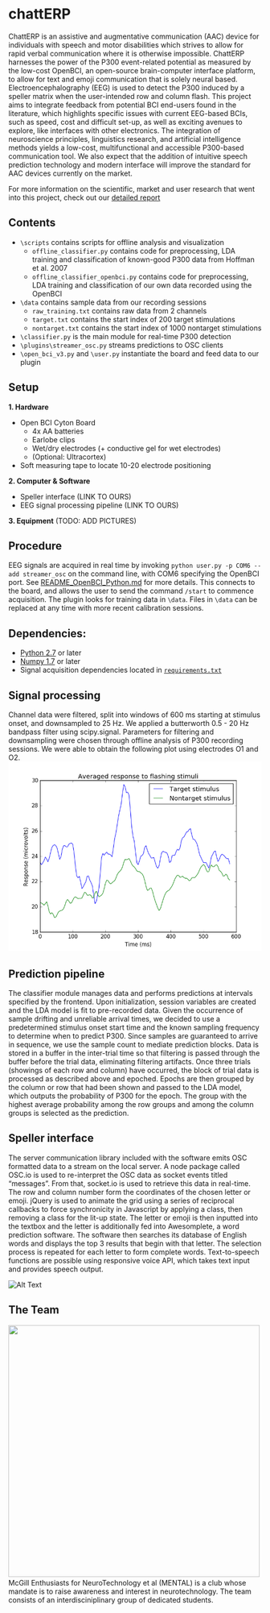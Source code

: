 
# chattERP

ChattERP is an assistive and augmentative communication (AAC) device for individuals with speech and motor disabilities which strives to allow for rapid verbal communication where it is otherwise impossible. ChattERP harnesses the power of the P300 event-related potential as measured by the low-cost OpenBCI, an open-source brain-computer interface platform, to allow for text and emoji communication that is solely neural based. Electroencephalography (EEG) is used to detect the P300 induced by a speller matrix when the user-intended row and column flash. This project aims to integrate feedback from potential BCI end-users found in the literature, which highlights specific issues with current EEG-based BCIs, such as speed, cost and difficult set-up, as well as exciting avenues to explore, like interfaces with other electronics. The integration of neuroscience principles, linguistics research, and artificial intelligence methods yields a low-cost, multifunctional and accessible P300-based communication tool. We also expect that the addition of intuitive speech prediction technology and modern interface will improve the standard for AAC devices currently on the market.

For more information on the scientific, market and user research that went into this project, check out our [detailed report](https://github.com/io0/NeuroTechX-McGill-Backend/blob/master/ResearchReport.md)

## Contents
- `\scripts` contains scripts for offline analysis and visualization
	- `offline_classifier.py` contains code for preprocessing, LDA training and classification of known-good P300 data from Hoffman et al. 2007
	- `offline_classifier_openbci.py` contains code for preprocessing, LDA training and classification of our own data recorded using the OpenBCI
- `\data` contains sample data from our recording sessions
	- `raw_training.txt` contains raw data from 2 channels
	- `target.txt` contains the start index of 200 target stimulations
	- `nontarget.txt` contains the start index of 1000 nontarget stimulations
- `\classifier.py` is the main module for real-time P300 detection
- `\plugins\streamer_osc.py` streams predictions to OSC clients
- `\open_bci_v3.py` and `\user.py` instantiate the board and feed data to our plugin

## Setup
**1. Hardware**
   - Open BCI Cyton Board
      - 4x AA batteries 
      - Earlobe clips    
      - Wet/dry electrodes (+ conductive gel for wet electrodes)   
      - (Optional: Ultracortex)   
   - Soft measuring tape to locate 10-20 electrode positioning

**2. Computer & Software**
   - Speller interface (LINK TO OURS)
   - EEG signal processing pipeline (LINK TO OURS)
   
**3. Equipment**
(TODO: ADD PICTURES)

## Procedure
EEG signals are acquired in real time by invoking `python user.py -p COM6 --add streamer_osc` on the command line, with COM6 specifying the OpenBCI port. See [README_OpenBCI_Python.md](https://github.com/io0/NeuroTechX-McGill/blob/master/README_OpenBCI_Python.md) for more details. This connects to the board, and allows the user to send the command `/start` to commence acquisition.
The plugin looks for training data in `\data`. Files in `\data` can be replaced at any time with more recent calibration sessions.

## Dependencies:

* [Python 2.7](https://www.python.org/download/releases/2.7/) or later
* [Numpy 1.7](http://www.numpy.org/) or later
* Signal acquisition dependencies located in [`requirements.txt`](https://github.com/io0/NeuroTechX-McGill/blob/master/requirements.txt)
## Signal processing
Channel data were filtered, split into windows of 600 ms starting at stimulus onset, and downsampled to 25 Hz. We applied a butterworth 0.5 - 20 Hz bandpass filter using scipy.signal.
Parameters for filtering and downsampling were chosen through offline analysis of P300 recording sessions. We were able to obtain the following plot using electrodes O1 and O2.
![Response plot](/figures/avg_response.png)

## Prediction pipeline
The classifier module manages data and performs predictions at intervals specified by the frontend. Upon initialization, session variables are created and the LDA model is fit to pre-recorded data.
Given the occurrence of sample drifting and unreliable arrival times, we decided to use a predetermined stimulus onset start time and the known sampling frequency to determine when to predict P300. Since samples are guaranteed to arrive in sequence, we use the sample count to mediate prediction blocks. 
Data is stored in a buffer in the inter-trial time so that filtering is passed through the buffer before the trial data, eliminating filtering artifacts.
Once three trials (showings of each row and column) have occurred, the block of trial data is processed as described above and epoched. Epochs are then grouped by the column or row that had been shown and passed to the LDA model, which outputs the probability of P300 for the epoch. The group with the highest average probability among the row groups and among the column groups is selected as the prediction.

## Speller interface
The server communication library included with the software emits OSC formatted data to a stream on the local server. A node package called OSC.io is used to re-interpret the OSC data as socket events titled “messages”. From that, socket.io is used to retrieve this data in real-time. The row and column number form the coordinates of the chosen letter or emoji. jQuery is used to animate the grid using a series of reciprocal callbacks to force synchronicity in Javascript by applying a class, then removing a class for the lit-up state. The letter or emoji is then inputted into the textbox and the letter is additionally fed into Awesomplete, a word prediction software. The software then searches its database of English words and displays the top 3 results that begin with that letter. The selection process is repeated for each letter to form complete words. Text-to-speech functions are possible using responsive voice API, which takes text input and provides speech output.

![Alt Text](https://media.giphy.com/media/9PvaOvdBv9OXTfxfGY/giphy.gif)

## The Team
<img src="https://github.com/io0/NeuroTechX-McGill/blob/master/MENTAL_logo.png" width="500" height="500">
McGill Enthusiasts for NeuroTechnology et al (MENTAL) is a club whose mandate is to raise awareness and interest in neurotechnology.
The team consists of an interdisciniplinary group of dedicated students.
